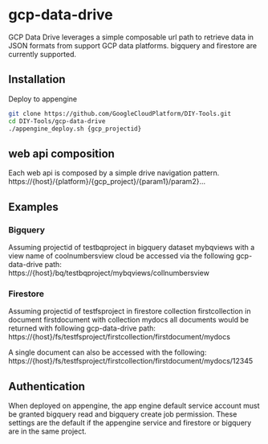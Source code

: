 # gcp-data-drive
GCP Data Drive leverages a simple composable url path to retrieve data in JSON formats from support GCP data platforms. bigquery and firestore are currently supported.

## Installation
Deploy to appengine

```bash
git clone https://github.com/GoogleCloudPlatform/DIY-Tools.git
cd DIY-Tools/gcp-data-drive
./appengine_deploy.sh {gcp_projectid}

```

## web api composition
Each web api is composed by a simple drive navigation pattern.
https://{host}/{platform}/{gcp_project}/{param1}/param2}...

## Examples

### Bigquery
Assuming projectid of testbqproject in bigquery dataset mybqviews with a view name of coolnumbersview cloud be accessed via the following gcp-data-drive path:
https://{host}/bq/testbqproject/mybqviews/collnumbersview

### Firestore
Assuming projectid of testfsproject in firestore collection firstcollection in document firstdocument with collection mydocs all documents would be returned with following gcp-data-drive path:
https://{host}/fs/testfsproject/firstcollection/firstdocument/mydocs

A single document can also be accessed with the following:
https://{host}/fs/testfsproject/firstcollection/firstdocument/mydocs/12345

## Authentication
When deployed on appengine, the app engine default service account must be granted bigquery read and bigquery create job permission. These settings are the default if the appengine service and firestore or bigquery are in the same project.
